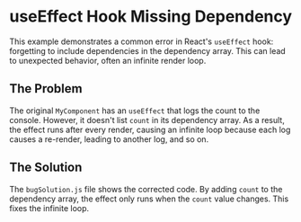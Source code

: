 # useEffect Hook Missing Dependency
This example demonstrates a common error in React's `useEffect` hook: forgetting to include dependencies in the dependency array.  This can lead to unexpected behavior, often an infinite render loop.

## The Problem
The original `MyComponent` has an `useEffect` that logs the count to the console. However, it doesn't list `count` in its dependency array. As a result, the effect runs after every render, causing an infinite loop because each log causes a re-render, leading to another log, and so on. 

## The Solution
The `bugSolution.js` file shows the corrected code.  By adding `count` to the dependency array, the effect only runs when the `count` value changes. This fixes the infinite loop.